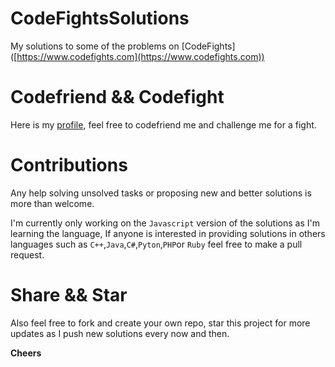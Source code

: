 # CodeFightsSolutions
My solutions to some of the problems on [CodeFights] ([https://www.codefights.com](https://www.codefights.com))

# Codefriend && Codefight
Here is my [profile](https://codefights.com/profile/kafil), feel free to codefriend me and challenge me for a fight.

# Contributions
Any help solving unsolved tasks or proposing new and better solutions is more than welcome.

I'm currently only working on the `Javascript` version of the solutions as I'm learning the language, If anyone is interested in providing solutions in others languages such as `C++`,`Java`,`C#`,`Pyton`,`PHP`or `Ruby` feel free to make a pull request.

# Share && Star
Also feel free to fork and create your own repo, star this project for more updates as I push new solutions every now and then.

**Cheers**
